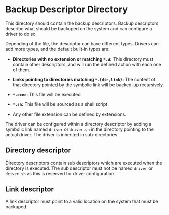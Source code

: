 Backup Descriptor Directory
===========================

This directory should contain the backup descriptors. Backup descriptors
describe what should be backuped on the system and can configure a driver to do
so.

Depending of the file, the descriptor can have different types. Drivers can add
more types, and the default built-in types are:

  * **Directories with no extension or matching `*.d`:** This directory must
    contain other descriptors, and will run the defined action with each one of
    them.

  * **Links pointing to directories matching `*.{dir,link}`:** The
    content of that directory pointed by the symbolic link will be backed-up
    recursively.

  * **`*.exec`:** This file will be executed

  * **`*.sh`:** This file will be sourced as a shell script

  * Any other file extension can be defined by extensions.

The driver can be configured within a directory descriptor by adding a symbolic
link named `driver` or `driver.sh` in the directory pointing to the actual
driver. The driver is inherited in sub-directories.

Directory descriptor
--------------------

Directory descriptors contain sub descriptors which are executed when the
directory is executed. The sub descriptor must not be named `driver` or
`driver.sh` as this is reserved for driver configuration.

Link descriptor
---------------

A link descriptor must point to a valid location on the system that must be
backuped.

